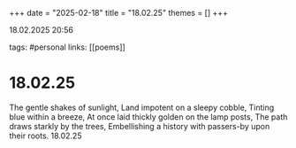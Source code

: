 +++
date = "2025-02-18"
title = "18.02.25"
themes = []
+++

18.02.2025 20:56

tags: #personal
links: [[poems]]

# 18.02.25

The gentle shakes of sunlight,
Land impotent on a sleepy cobble,
Tinting blue within a breeze,
At once laid thickly golden on the lamp posts,
The path draws starkly by the trees,
Embellishing a history with passers-by upon their roots.
18.02.25

